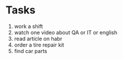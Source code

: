 #      Tasks
1. work a shift
2. watch one video about QA or IT or english
3. read article on habr
4. order a tire repair kit
5. find car parts
